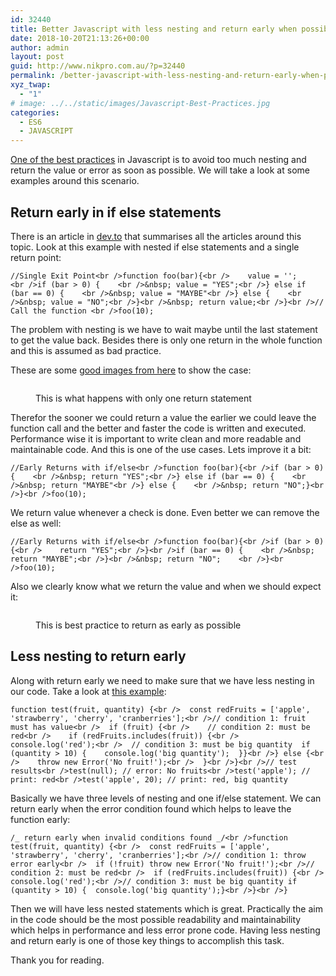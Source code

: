 ```yaml
---
id: 32440
title: Better Javascript with less nesting and return early when possible
date: 2018-10-20T21:13:26+00:00
author: admin
layout: post
guid: http://www.nikpro.com.au/?p=32440
permalink: /better-javascript-with-less-nesting-and-return-early-when-possible/
xyz_twap:
  - "1"
# image: ../../static/images/Javascript-Best-Practices.jpg
categories:
  - ES6
  - JAVASCRIPT
---
```

[One of the best practices](http://www.nikpro.com.au/how-arrow-functions-fixed-this-keyword-problem-in-es6/) in Javascript is to avoid too much nesting and return the value or error as soon as possible. We will take a look at some examples around this scenario.

## Return early in if else statements

There is an article in <a href="https://dev.to/jenniferlynparsons/early-returns-in-javascript-5hfb" target="_blank" rel="noreferrer noopener">dev.to</a>&nbsp;that summarises all the articles around this topic. Look at this example with nested if else statements and a single return point:


```
//Single Exit Point<br />function foo(bar){<br />    value = '';            <br />if (bar > 0) {    <br />&nbsp; value = "YES";<br />} else if (bar == 0) {    <br />&nbsp; value = "MAYBE"<br />} else {    <br />&nbsp; value = "NO";<br />}<br />&nbsp; return value;<br />}<br />// Call the function <br />foo(10);
```


The problem with nesting is we have to wait maybe until the last statement to get the value back. Besides there is only one return in the whole function and this is assumed as bad practice. 

These are some <a href="http://lecterror.com/articles/view/code-formatting-and-readability" target="_blank" rel="noreferrer noopener">good images from here</a> to show the case:<figure class="wp-block-image">

<img src="http://www.nikpro.com.aubadcode.png" alt="" class="wp-image-32441" srcset="http://testgatsby.localbadcode.png 717w, http://testgatsby.localbadcode-300x118.png 300w" sizes="(max-width: 717px) 100vw, 717px" /> <figcaption>This is what happens with only one return statement</figcaption></figure> 

Therefor the sooner we could return a value the earlier we could leave the function call and the better and faster the code is written and executed. Performance wise it is important to write clean and more readable and maintainable code. And this is one of the use cases. Lets improve it a bit:


```
//Early Returns with if/else<br />function foo(bar){<br />if (bar > 0) {    <br />&nbsp; return "YES";<br />} else if (bar == 0) {    <br />&nbsp; return "MAYBE"<br />} else {    <br />&nbsp; return "NO";}<br />}<br />foo(10);
```


We return value whenever a check is done. Even better we can remove the else as well:


```
//Early Returns with if/else<br />function foo(bar){<br />if (bar > 0) {<br />    return "YES";<br />}<br />if (bar == 0) {    <br />&nbsp; return "MAYBE";<br />}<br />&nbsp; return "NO";    <br />}<br />foo(10);
```


Also we clearly know what we return the value and when we should expect it:<figure class="wp-block-image">

<img src="http://www.nikpro.com.augoodcode.png" alt="" class="wp-image-32442" srcset="http://testgatsby.localgoodcode.png 356w, http://testgatsby.localgoodcode-207x300.png 207w" sizes="(max-width: 356px) 100vw, 356px" /> <figcaption>This is best practice to return as early as possible</figcaption></figure> 

## Less nesting to return early

Along with return early we need to make sure that we have less nesting in our code. Take a look at <a href="https://scotch.io/bar-talk/5-tips-to-write-better-conditionals-in-javascript#toc-2-less-nesting-return-early" target="_blank" rel="noreferrer noopener">this example</a>:


```
function test(fruit, quantity) {<br />  const redFruits = ['apple', 'strawberry', 'cherry', 'cranberries'];<br />// condition 1: fruit must has value<br />  if (fruit) {<br />    // condition 2: must be red<br />    if (redFruits.includes(fruit)) {<br />      console.log('red');<br />  // condition 3: must be big quantity  if (quantity > 10) {    console.log('big quantity');  }}<br />} else {<br />    throw new Error('No fruit!');<br />  }<br />}<br />// test results<br />test(null); // error: No fruits<br />test('apple'); // print: red<br />test('apple', 20); // print: red, big quantity
```


Basically we have three levels of nesting and one if/else statement. We can return early when the error condition found which helps to leave the function early:


```
/_ return early when invalid conditions found _/<br />function test(fruit, quantity) {<br />  const redFruits = ['apple', 'strawberry', 'cherry', 'cranberries'];<br />// condition 1: throw error early<br />  if (!fruit) throw new Error('No fruit!');<br />// condition 2: must be red<br />  if (redFruits.includes(fruit)) {<br />    console.log('red');<br />// condition 3: must be big quantity if (quantity > 10) {  console.log('big quantity');}<br />}<br />}
```


Then we will have less nested statements which is great. Practically the aim in the code should be the most possible readability and maintainability which helps in performance and less error prone code. Having less nesting and return early is one of those key things to accomplish this task.

Thank you for reading.
